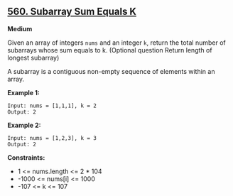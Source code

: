 ## [560. Subarray Sum Equals K](https://leetcode.com/problems/subarray-sum-equals-k/description/)

**Medium**

Given an array of integers `nums` and an integer `k`, return the total number of subarrays whose sum equals to k. 
(Optional question Return length of longest subarray)

A subarray is a contiguous non-empty sequence of elements within an array.


**Example 1:**
```
Input: nums = [1,1,1], k = 2
Output: 2
```
**Example 2:**
```
Input: nums = [1,2,3], k = 3
Output: 2
```

**Constraints:**

- 1 <= nums.length <= 2 * 104
- -1000 <= nums[i] <= 1000
- -107 <= k <= 107